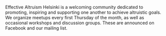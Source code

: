 Effective Altruism Helsinki is a welcoming community dedicated to promoting, inspiring and supporting one another to achieve altruistic goals. We organize meetups every first Thursday of the month, as well as occasional workshops and discussion groups. These are announced on Facebook and our mailing list.
